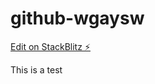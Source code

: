 # github-wgaysw

[Edit on StackBlitz ⚡️](https://stackblitz.com/edit/github-wgaysw)

This is a test
